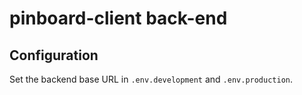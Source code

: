 # pinboard-client back-end

## Configuration

Set the backend base URL in `.env.development` and `.env.production`. 
